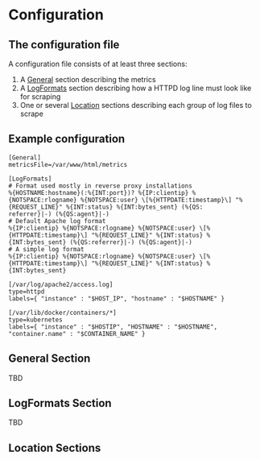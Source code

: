 # Configuration

## The configuration file
A configuration file consists of at least three sections:

1. A [General](#user-content-general-section) section describing the metrics
1. A [LogFormats](#user-content-logformats-section) section describing how a HTTPD log line must look like for scraping
1. One or several [Location](#user-content-location-sections) sections describing each group of log files to scrape

## Example configuration

```
[General]
metricsFile=/var/www/html/metrics

[LogFormats]
# Format used mostly in reverse proxy installations
%{HOSTNAME:hostname}(:%{INT:port})? %{IP:clientip} %{NOTSPACE:rlogname} %{NOTSPACE:user} \[%{HTTPDATE:timestamp}\] "%{REQUEST_LINE}" %{INT:status} %{INT:bytes_sent} (%{QS:
referrer}|-) (%{QS:agent}|-)
# Default Apache log format
%{IP:clientip} %{NOTSPACE:rlogname} %{NOTSPACE:user} \[%{HTTPDATE:timestamp}\] "%{REQUEST_LINE}" %{INT:status} %{INT:bytes_sent} (%{QS:referrer}|-) (%{QS:agent}|-)
# A simple log format
%{IP:clientip} %{NOTSPACE:rlogname} %{NOTSPACE:user} \[%{HTTPDATE:timestamp}\] "%{REQUEST_LINE}" %{INT:status} %{INT:bytes_sent}

[/var/log/apache2/access.log]
type=httpd
labels={ "instance" : "$HOST_IP", "hostname" : "$HOSTNAME" }

[/var/lib/docker/containers/*]
type=kubernetes
labels={ "instance" : "$HOSTIP", "HOSTNAME" : "$HOSTNAME", "container.name" : "$CONTAINER_NAME" }
```

## General Section

TBD

## LogFormats Section

TBD

## Location Sections

